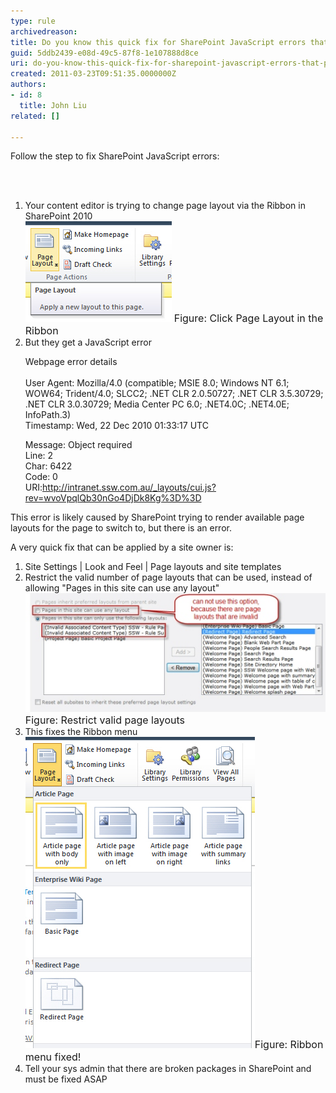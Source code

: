 ```yaml
---
type: rule
archivedreason: 
title: Do you know this quick fix for SharePoint JavaScript errors that prevents you from switching page layout?
guid: 5ddb2439-e08d-49c5-87f8-1e107888d8ce
uri: do-you-know-this-quick-fix-for-sharepoint-javascript-errors-that-prevents-you-from-switching-page-layout
created: 2011-03-23T09:51:35.0000000Z
authors:
- id: 8
  title: John Liu
related: []

---
```



Follow the step to fix SharePoint JavaScript errors:

<br><excerpt class='endintro'></excerpt><br>

  <ol>
    <li>Your content editor is trying to change page layout via the Ribbon in SharePoint 2010 <br>
    <img alt="" class="ms-rteCustom-ImageArea" src="PagelayoutInRibbon.jpg" /> <font class="ms-rteCustom-FigureNormal" size="+0">Figure: Click Page Layout in the Ribbon</font> </li>
    <li>But they get a JavaScript error<br>
    <p>Webpage error details<br>
    <br>
    User Agent: Mozilla/4.0 (compatible; MSIE 8.0; Windows NT 6.1; WOW64; Trident/4.0; SLCC2; .NET CLR 2.0.50727; .NET CLR 3.5.30729; .NET CLR 3.0.30729; Media Center PC 6.0; .NET4.0C; .NET4.0E; InfoPath.3)<br>
    Timestamp: Wed, 22 Dec 2010 01:33:17 UTC</p>
    <p>Message: Object required<br>
    Line: 2<br>
    Char: 6422<br>
    Code: 0<br>
    URI:<a href="http://intranet.ssw.com.au/_layouts/cui.js?rev=wvoVpqlQb30nGo4DjDk8Kg%3D%3D">http://intranet.ssw.com.au/_layouts/cui.js?rev=wvoVpqlQb30nGo4DjDk8Kg%3D%3D</a></p>
    </li>
</ol>
<p>This error is likely caused by SharePoint trying to render available page layouts for the page to switch to, but there is an error.</p>
A very quick fix that can be applied by a site owner is:<br>
<ol>
    <li>Site Settings | Look and Feel | Page layouts and site templates  </li>
    <li>Restrict the valid number of page layouts that can be used, instead of allowing "Pages in this site can use any layout"<img alt="" class="ms-rteCustom-ImageArea" src="RestrictedPageLayout.jpg" /><font class="ms-rteCustom-FigureNormal" size="+0">Figure: Restrict valid page layouts </font></li>
    <li>This fixes the Ribbon menu<br>
    <img alt="" class="ms-rteCustom-ImageArea" src="RibbonMenu01.jpg" /><font class="ms-rteCustom-FigureNormal" size="+0">Figure: Ribbon menu fixed!</font> </li>
    <li>Tell your sys admin that there are broken packages in SharePoint and must be fixed ASAP </li>
</ol>



